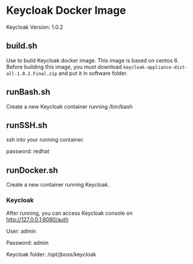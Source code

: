 # Keycloak Docker Image

Keycloak Version: 1.0.2

## build.sh
Use to build Keycloak docker image.
This image is based on centos 6.
Before building this image, you must download `keycloak-appliance-dist-all-1.0.2.Final.zip` and put it in software folder.

## runBash.sh
Create a new Keycloak container running /bin/bash

## runSSH.sh
ssh into your running container.

password: redhat

## runDocker.sh
Create a new container running Keycloak.

### Keycloak
After running, you can access Keycloak console on http://127.0.0.1:8080/auth

User: admin

Password: admin

Keycloak folder: /opt/jboss/keycloak
